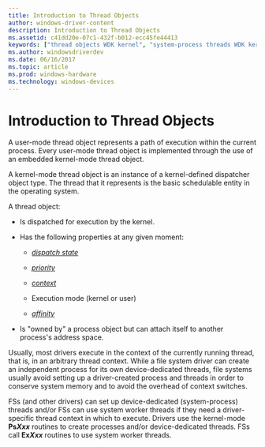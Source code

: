 ```yaml
---
title: Introduction to Thread Objects
author: windows-driver-content
description: Introduction to Thread Objects
ms.assetid: c41dd20e-07c1-432f-b012-ecc45fe44413
keywords: ["thread objects WDK kernel", "system-process threads WDK kernel", "device-dedicated threads WDK kernel", "system worker threads WDK kernel", "worker threads WDK kernel"]
ms.author: windowsdriverdev
ms.date: 06/16/2017
ms.topic: article
ms.prod: windows-hardware
ms.technology: windows-devices
---
```


# Introduction to Thread Objects





A user-mode thread object represents a path of execution within the current process. Every user-mode thread object is implemented through the use of an embedded kernel-mode thread object.

A kernel-mode thread object is an instance of a kernel-defined dispatcher object type. The thread that it represents is the basic schedulable entity in the operating system.

A thread object:

-   Is dispatched for execution by the kernel.

-   Has the following properties at any given moment:

    -   [*dispatch state*](https://msdn.microsoft.com/library/windows/hardware/ff556277#wdkgloss-dispatch-state)

    -   [*priority*](https://msdn.microsoft.com/library/windows/hardware/ff556325#wdkgloss-priority)

    -   [*context*](https://msdn.microsoft.com/library/windows/hardware/ff556274#wdkgloss-context)

    -   Execution mode (kernel or user)

    -   [*affinity*](https://msdn.microsoft.com/library/windows/hardware/ff556270#wdkgloss-affinity)

-   Is "owned by" a process object but can attach itself to another process's address space.

Usually, most drivers execute in the context of the currently running thread, that is, in an arbitrary thread context. While a file system driver can create an independent process for its own device-dedicated threads, file systems usually avoid setting up a driver-created process and threads in order to conserve system memory and to avoid the overhead of context switches.

FSs (and other drivers) can set up device-dedicated (system-process) threads and/or FSs can use system worker threads if they need a driver-specific thread context in which to execute. Drivers use the kernel-mode **Ps*Xxx*** routines to create processes and/or device-dedicated threads. FSs call **Ex*Xxx*** routines to use system worker threads.

 

 




